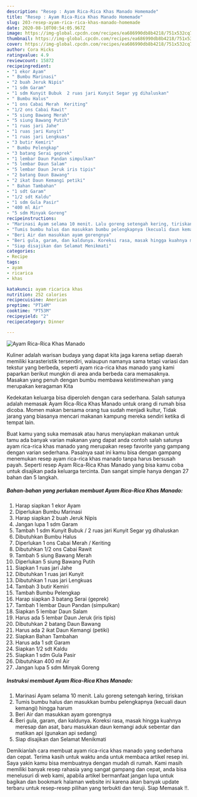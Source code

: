 ```yaml
---
description: "Resep : Ayam Rica-Rica Khas Manado Homemade"
title: "Resep : Ayam Rica-Rica Khas Manado Homemade"
slug: 203-resep-ayam-rica-rica-khas-manado-homemade
date: 2020-08-10T00:54:05.967Z
image: https://img-global.cpcdn.com/recipes/ea686990db8b4218/751x532cq70/ayam-rica-rica-khas-manado-foto-resep-utama.jpg
thumbnail: https://img-global.cpcdn.com/recipes/ea686990db8b4218/751x532cq70/ayam-rica-rica-khas-manado-foto-resep-utama.jpg
cover: https://img-global.cpcdn.com/recipes/ea686990db8b4218/751x532cq70/ayam-rica-rica-khas-manado-foto-resep-utama.jpg
author: Cora Hicks
ratingvalue: 4.9
reviewcount: 15872
recipeingredient:
- "1 ekor Ayam"
- " Bumbu Marinasi"
- "2 buah Jeruk Nipis"
- "1 sdm Garam"
- "1 sdm Kunyit Bubuk  2 ruas jari Kunyit Segar yg dihaluskan"
- " Bumbu Halus"
- "1 ons Cabai Merah  Keriting"
- "1/2 ons Cabai Rawit"
- "5 siung Bawang Merah"
- "5 siung Bawang Putih"
- "1 ruas jari Jahe"
- "1 ruas jari Kunyit"
- "1 ruas jari Lengkuas"
- "3 butir Kemiri"
- " Bumbu Pelengkap"
- "3 batang Serai geprek"
- "1 lembar Daun Pandan simpulkan"
- "5 lembar Daun Salam"
- "5 lembar Daun Jeruk iris tipis"
- "2 batang Daun Bawang"
- "2 ikat Daun Kemangi petiki"
- " Bahan Tambahan"
- "1 sdt Garam"
- "1/2 sdt Kaldu"
- "1 sdm Gula Pasir"
- "400 ml Air"
- "5 sdm Minyak Goreng"
recipeinstructions:
- "Marinasi Ayam selama 10 menit. Lalu goreng setengah kering, tiriskan"
- "Tumis bumbu halus dan masukkan bumbu pelengkapnya (kecuali daun kemangi) hingga harum"
- "Beri Air dan masukkan ayam gorengnya"
- "Beri gula, garam, dan kaldunya. Koreksi rasa, masak hingga kuahnya meresap dan asat, baru masukkan daun kemangi aduk sebentar dan matikan api (gunakan api sedang)"
- "Siap disajikan dan Selamat Menikmati"
categories:
- Recipe
tags:
- ayam
- ricarica
- khas

katakunci: ayam ricarica khas 
nutrition: 252 calories
recipecuisine: American
preptime: "PT14M"
cooktime: "PT53M"
recipeyield: "2"
recipecategory: Dinner

---
```



![Ayam Rica-Rica Khas Manado](https://img-global.cpcdn.com/recipes/ea686990db8b4218/751x532cq70/ayam-rica-rica-khas-manado-foto-resep-utama.jpg)

Kuliner adalah warisan budaya yang dapat kita jaga karena setiap daerah memiliki karasteristik tersendiri, walaupun namanya sama tetapi variasi dan tekstur yang berbeda, seperti ayam rica-rica khas manado yang kami paparkan berikut mungkin di area anda berbeda cara memasaknya. Masakan yang penuh dengan bumbu membawa keistimewahan yang merupakan keragaman Kita

Kedekatan keluarga bisa diperoleh dengan cara sederhana. Salah satunya adalah memasak Ayam Rica-Rica Khas Manado untuk orang di rumah bisa dicoba. Momen makan bersama orang tua sudah menjadi kultur, Tidak jarang yang biasanya mencari makanan kampung mereka sendiri ketika di tempat lain.



Buat kamu yang suka memasak atau harus menyiapkan makanan untuk tamu ada banyak varian makanan yang dapat anda contoh salah satunya ayam rica-rica khas manado yang merupakan resep favorite yang gampang dengan varian sederhana. Pasalnya saat ini kamu bisa dengan gampang menemukan resep ayam rica-rica khas manado tanpa harus bersusah payah.
Seperti resep Ayam Rica-Rica Khas Manado yang bisa kamu coba untuk disajikan pada keluarga tercinta. Dan sangat simple hanya dengan 27 bahan dan 5 langkah.


<!--inarticleads1-->

##### Bahan-bahan yang perlukan membuat Ayam Rica-Rica Khas Manado:

1. Harap siapkan 1 ekor Ayam
1. Diperlukan  Bumbu Marinasi
1. Harap siapkan 2 buah Jeruk Nipis
1. Jangan lupa 1 sdm Garam
1. Tambah 1 sdm Kunyit Bubuk / 2 ruas jari Kunyit Segar yg dihaluskan
1. Dibutuhkan  Bumbu Halus
1. Diperlukan 1 ons Cabai Merah / Keriting
1. Dibutuhkan 1/2 ons Cabai Rawit
1. Tambah 5 siung Bawang Merah
1. Diperlukan 5 siung Bawang Putih
1. Siapkan 1 ruas jari Jahe
1. Dibutuhkan 1 ruas jari Kunyit
1. Dibutuhkan 1 ruas jari Lengkuas
1. Tambah 3 butir Kemiri
1. Tambah  Bumbu Pelengkap
1. Harap siapkan 3 batang Serai (geprek)
1. Tambah 1 lembar Daun Pandan (simpulkan)
1. Siapkan 5 lembar Daun Salam
1. Harus ada 5 lembar Daun Jeruk (iris tipis)
1. Dibutuhkan 2 batang Daun Bawang
1. Harus ada 2 ikat Daun Kemangi (petiki)
1. Siapkan  Bahan Tambahan
1. Harus ada 1 sdt Garam
1. Siapkan 1/2 sdt Kaldu
1. Siapkan 1 sdm Gula Pasir
1. Dibutuhkan 400 ml Air
1. Jangan lupa 5 sdm Minyak Goreng




<!--inarticleads2-->

##### Instruksi membuat  Ayam Rica-Rica Khas Manado:

1. Marinasi Ayam selama 10 menit. Lalu goreng setengah kering, tiriskan
1. Tumis bumbu halus dan masukkan bumbu pelengkapnya (kecuali daun kemangi) hingga harum
1. Beri Air dan masukkan ayam gorengnya
1. Beri gula, garam, dan kaldunya. Koreksi rasa, masak hingga kuahnya meresap dan asat, baru masukkan daun kemangi aduk sebentar dan matikan api (gunakan api sedang)
1. Siap disajikan dan Selamat Menikmati




Demikianlah cara membuat ayam rica-rica khas manado yang sederhana dan cepat. Terima kasih untuk waktu anda untuk membaca artikel resep ini. Saya yakin kamu bisa membuatnya dengan mudah di rumah. Kami masih memiliki banyak resep rahasia yang sangat gampang dan cepat, anda bisa menelusuri di web kami, apabila artikel bermanfaat jangan lupa untuk bagikan dan bookmark halaman website ini karena akan banyak update terbaru untuk resep-resep pilihan yang terbukti dan teruji. Siap Memasak !!. 
